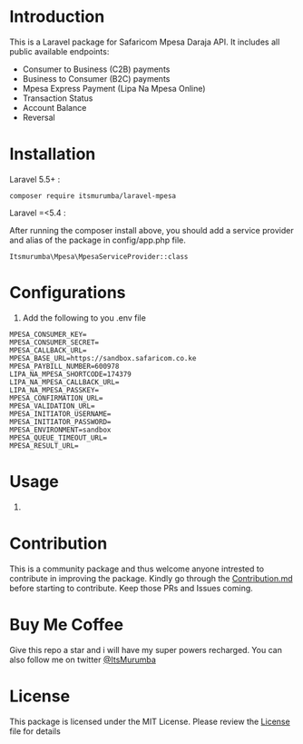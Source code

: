 # Introduction
This is a Laravel package for Safaricom Mpesa Daraja API. It includes all public available endpoints:

* Consumer to Business (C2B) payments
* Business to Consumer (B2C) payments
* Mpesa Express Payment (Lipa Na Mpesa Online)
* Transaction Status
* Account Balance
* Reversal

# Installation

Laravel 5.5+ :
````
composer require itsmurumba/laravel-mpesa
````

Laravel =<5.4 :

After running the composer install above, you should add a service provider and alias of the package in config/app.php file.

````
Itsmurumba\Mpesa\MpesaServiceProvider::class
````
# Configurations

1. Add the following to you .env file

````
MPESA_CONSUMER_KEY=
MPESA_CONSUMER_SECRET=
MPESA_CALLBACK_URL=
MPESA_BASE_URL=https://sandbox.safaricom.co.ke
MPESA_PAYBILL_NUMBER=600978
LIPA_NA_MPESA_SHORTCODE=174379
LIPA_NA_MPESA_CALLBACK_URL=
LIPA_NA_MPESA_PASSKEY=
MPESA_CONFIRMATION_URL=
MPESA_VALIDATION_URL=
MPESA_INITIATOR_USERNAME=
MPESA_INITIATOR_PASSWORD=
MPESA_ENVIRONMENT=sandbox
MPESA_QUEUE_TIMEOUT_URL=
MPESA_RESULT_URL=
````

# Usage

1. 


# Contribution
This is a community package and thus welcome anyone intrested to contribute in improving the package. Kindly go through the [Contribution.md](Contribution.md) before starting to contribute. Keep those PRs and Issues coming.

# Buy Me Coffee
Give this repo a star and i will have my super powers recharged. You can also follow me on twitter [@ItsMurumba](https://twitter.com/ItsMurumba)

# License
This package is licensed under the MIT License. Please review the [License](LICENSE.md) file for details








